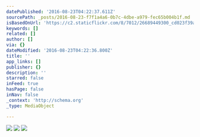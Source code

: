 ```yaml
---
datePublished: '2016-08-23T04:22:37.611Z'
sourcePath: _posts/2016-08-23-f7f1a4a6-0b7c-4dbe-a979-fec65b004b1f.md
isBasedOnUrl: 'https://c2.staticflickr.com/8/7012/26689449300_cd023f39a8_c.jpg'
keywords: []
related: []
author: []
via: {}
dateModified: '2016-08-23T04:22:36.800Z'
title: ''
app_links: []
publisher: {}
description: ''
starred: false
inFeed: true
hasPage: false
inNav: false
_context: 'http://schema.org'
_type: MediaObject

---
```

![](https://s3-us-west-2.amazonaws.com/the-grid-img/p/0e89d086bb14f99e7c230c0e20826ab3248e86c4.jpg)
![](https://imgflo.herokuapp.com/graph/vahj1ThiexotieMo/ec9732baed700a437c42c1e4d5ee231a/noop.jpg?input=https%3A%2F%2Fc2.staticflickr.com%2F8%2F7384%2F11049235865_e6ffde65f3_b.jpg)
![](https://s3-us-west-2.amazonaws.com/the-grid-img/p/11898af72df31e2da5f0e76766f493e80d87fa0c.jpg)